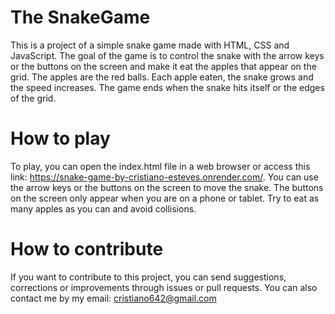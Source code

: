 # The SnakeGame
This is a project of a simple snake game made with HTML, CSS and JavaScript. The goal of the game is to control the snake with the arrow keys or the buttons on the screen and make it eat the apples that appear on the grid. The apples are the red balls. Each apple eaten, the snake grows and the speed increases. The game ends when the snake hits itself or the edges of the grid.

# How to play
To play, you can open the index.html file in a web browser or access this link: https://snake-game-by-cristiano-esteves.onrender.com/. 
You can use the arrow keys or the buttons on the screen to move the snake. The buttons on the screen only appear when you are on a phone or tablet. 
Try to eat as many apples as you can and avoid collisions.

# How to contribute
If you want to contribute to this project, you can send suggestions, corrections or improvements through issues or pull requests. 
You can also contact me by my email: cristiano642@gmail.com
